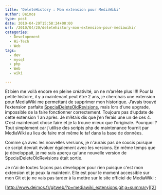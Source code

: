 ```yaml
---
title: 'DeleteHistory : Mon extension pour MediaWiki'
author: Deimos
type: post
date: 2010-04-20T15:58:24+00:00
url: /2010/04/20/deletehistory-mon-extension-pour-mediawiki/
categories:
  - Developement
  - Hi-Tech
  - Web
tags:
  - dev
  - mysql
  - php
  - Web
  - wiki

---
```


Et bien me voilà encore en pleine créativité, on ne m’arrête plus !!!! Pour la petite histoire, il y a maintenant peut être 2 ans, je cherchais une extension pour MediaWiki me permettant de supprimer mon historique. J’avais trouvé l’extension parfaite [SpecialDeleteOldRevisions][1], mais lors d’une upgrade, impossible de la faire fonctionner correctement. Toujours pas d’update de cette extension 1 an après. Je m’étais dis que j’en ferais une un de ces 4. C’est maintenant chose faire et je la trouve mieux que l’originale. Pourquoi ? Tout simplement car j’utilise des scripts php de maintenance fournit par MediaWiki au lieu de faire moi même le taf dans la base de données.
  
Comme ça avec les nouvelles versions, je n'aurais pas de soucis puisque ce script devrait évoluer également avec les versions. En même temps que je développait, je me suis aperçu qu'une nouvelle version de SpecialDeleteOldRevisions était sortie.
  
Je n'ai de toutes façons pas développer pour rien puisque c'est mon extension et je peux la maintenir. Elle est pour le moment accessible sur mon Git et je ne vais pas tarder à la mettre sur le site officiel de MediaWiki :
  
[http://www.deimos.fr/gitweb/?p=mediawiki_extensions.git;a=summary][2]

 [1]: http://www.mediawiki.org/wiki/Extension:SpecialDeleteOldRevisions
 [2]: http://git.deimos.fr/?p=mediawiki_GoogleSearch.git;a=summary
